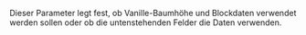 Dieser Parameter legt fest, ob Vanille-Baumhöhe und Blockdaten verwendet werden sollen oder ob die untenstehenden Felder die Daten verwenden.